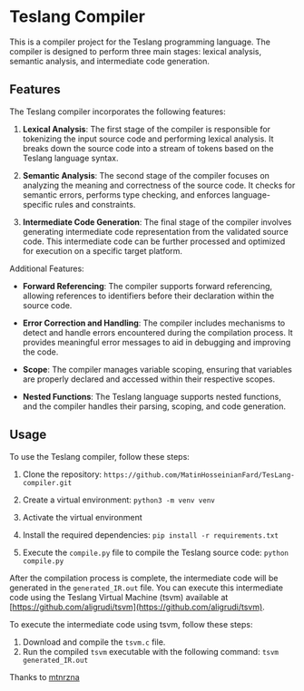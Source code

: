 # Teslang Compiler

This is a compiler project for the Teslang programming language. The compiler is designed to perform three main stages: lexical analysis, semantic analysis, and intermediate code generation.

## Features

The Teslang compiler incorporates the following features:

1. **Lexical Analysis**: The first stage of the compiler is responsible for tokenizing the input source code and performing lexical analysis. It breaks down the source code into a stream of tokens based on the Teslang language syntax.

2. **Semantic Analysis**: The second stage of the compiler focuses on analyzing the meaning and correctness of the source code. It checks for semantic errors, performs type checking, and enforces language-specific rules and constraints.

3. **Intermediate Code Generation**: The final stage of the compiler involves generating intermediate code representation from the validated source code. This intermediate code can be further processed and optimized for execution on a specific target platform.

Additional Features:

- **Forward Referencing**: The compiler supports forward referencing, allowing references to identifiers before their declaration within the source code.

- **Error Correction and Handling**: The compiler includes mechanisms to detect and handle errors encountered during the compilation process. It provides meaningful error messages to aid in debugging and improving the code.
- **Scope**: The compiler manages variable scoping, ensuring that variables are properly declared and accessed within their respective scopes.
- **Nested Functions**: The Teslang language supports nested functions, and the compiler handles their parsing, scoping, and code generation.

## Usage

To use the Teslang compiler, follow these steps:

1. Clone the repository:
```https://github.com/MatinHosseinianFard/TesLang-compiler.git```

2. Create a virtual environment:
‍‍‍‍```python3 -m venv venv```

3. Activate the virtual environment

4. Install the required dependencies:
```pip install -r requirements.txt```

5. Execute the `compile.py` file to compile the Teslang source code:
```python compile.py```

After the compilation process is complete, the intermediate code will be generated in the `generated_IR.out` file. You can execute this intermediate code using the Teslang Virtual Machine (tsvm) available at [https://github.com/aligrudi/tsvm](https://github.com/aligrudi/tsvm).

To execute the intermediate code using tsvm, follow these steps:

1. Download and compile the `tsvm.c` file.
2. Run the compiled `tsvm` executable with the following command:
```tsvm generated_IR.out```


Thanks to [mtnrzna](https://github.com/mtnrzna)
